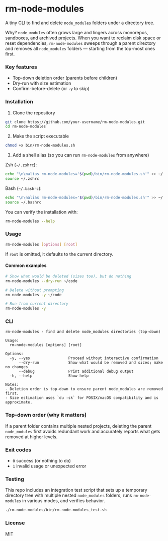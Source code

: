 # rm-node-modules

A tiny CLI to find and delete `node_modules` folders under a directory tree.

Why? `node_modules` often grows large and lingers across monorepos, sandboxes, and archived projects. When you want to reclaim disk space or reset dependencies, `rm-node-modules` sweeps through a parent directory and removes all `node_modules` folders — starting from the top-most ones first.

### Key features

- Top-down deletion order (parents before children)
- Dry-run with size estimation
- Confirm-before-delete (or `-y` to skip)

### Installation

1. Clone the repository

```bash
git clone https://github.com/your-username/rm-node-modules.git
cd rm-node-modules
```

2. Make the script executable

```bash
chmod +x bin/rm-node-modules.sh
```

3. Add a shell alias (so you can run `rm-node-modules` from anywhere)

Zsh (`~/.zshrc`):

```bash
echo "\n\nalias rm-node-modules='$(pwd)/bin/rm-node-modules.sh'" >> ~/.zshrc
source ~/.zshrc
```

Bash (`~/.bashrc`):

```bash
echo "\n\nalias rm-node-modules='$(pwd)/bin/rm-node-modules.sh'" >> ~/.bashrc
source ~/.bashrc
```

You can verify the installation with:

```bash
rm-node-modules --help
```

### Usage

```bash
rm-node-modules [options] [root]
```

If `root` is omitted, it defaults to the current directory.

#### Common examples

```bash
# Show what would be deleted (sizes too), but do nothing
rm-node-modules --dry-run ~/code

# Delete without prompting
rm-node-modules -y ~/code

# Run from current directory
rm-node-modules -y
```

### CLI

```text
rm-node-modules - find and delete node_modules directories (top-down)

Usage:
  rm-node-modules [options] [root]

Options:
  -y, --yes                 Proceed without interactive confirmation
      --dry-run             Show what would be removed and sizes; make no changes
      --debug               Print additional debug output
  -h, --help                Show help

Notes:
- Deletion order is top-down to ensure parent node_modules are removed first.
- Size estimation uses `du -sk` for POSIX/macOS compatibility and is approximate.
```

### Top-down order (why it matters)

If a parent folder contains multiple nested projects, deleting the parent `node_modules` first avoids redundant work and accurately reports what gets removed at higher levels.

### Exit codes

- `0` success (or nothing to do)
- `1` invalid usage or unexpected error

### Testing

This repo includes an integration test script that sets up a temporary directory tree with multiple nested `node_modules` folders, runs `rm-node-modules` in various modes, and verifies behavior.

```bash
./rm-node-modules/bin/rm-node-modules_test.sh
```

### License

MIT
